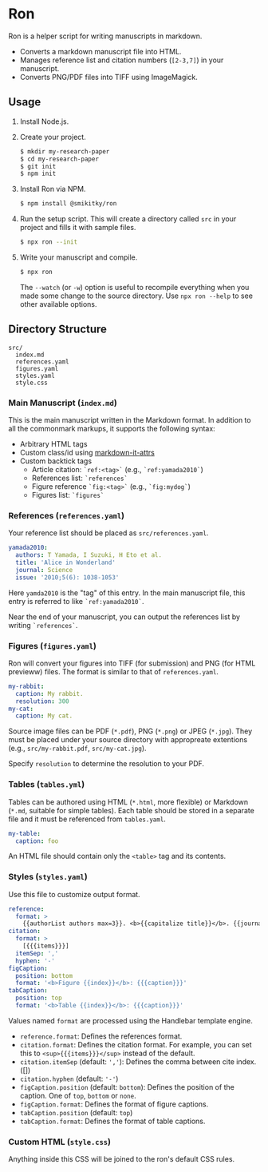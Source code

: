 # Ron

Ron is a helper script for writing manuscripts in markdown.

- Converts a markdown manuscript file into HTML.
- Manages reference list and citation numbers (`[2-3,7]`) in your manuscript.
- Converts PNG/PDF files into TIFF using ImageMagick.

## Usage

1. Install Node.js.

1. Create your project.

   ```bash
   $ mkdir my-research-paper
   $ cd my-research-paper
   $ git init
   $ npm init
   ```

1. Install Ron via NPM.

   ```bash
   $ npm install @smikitky/ron
   ```

1. Run the setup script. This will create a directory called `src` in your project and fills it with sample files.

   ```bash
   $ npx ron --init
   ```

1. Write your manuscript and compile.

   ```bash
   $ npx ron
   ```

   The `--watch` (or `-w`) option is useful to recompile everything when you made some change to the source directory. Use `npx ron --help` to see other available options.

## Directory Structure

```
src/
  index.md
  references.yaml
  figures.yaml
  styles.yaml
  style.css
```

### Main Manuscript (`index.md`)

This is the main manuscript written in the Markdown format. In addition to all the commonmark markups, it supports the following syntax:

- Arbitrary HTML tags
- Custom class/id using [markdown-it-attrs](https://www.npmjs.com/package/markdown-it-attrs)
- Custom backtick tags
  - Article citation: `` `ref:<tag>` `` (e.g., `` `ref:yamada2010` ``)
  - References list: `` `references` ``
  - Figure reference `` `fig:<tag>` `` (e.g., `` `fig:mydog` ``)
  - Figures list: `` `figures` ``

### References (`references.yaml`)

Your reference list should be placed as `src/references.yaml`.

```yaml
yamada2010:
  authors: T Yamada, I Suzuki, H Eto et al.
  title: 'Alice in Wonderland'
  journal: Science
  issue: '2010;5(6): 1038-1053'
```

Here `yamda2010` is the "tag" of this entry. In the main manuscript file, this entry is referred to like `` `ref:yamada2010` ``.

Near the end of your manuscript, you can output the references list by writing `` `references` ``.

### Figures (`figures.yaml`)

Ron will convert your figures into TIFF (for submission) and PNG (for HTML previeww) files. The format is similar to that of `references.yaml`.

```yaml
my-rabbit:
  caption: My rabbit.
  resolution: 300
my-cat:
  caption: My cat.
```

Source image files can be PDF (`*.pdf`), PNG (`*.png`) or JPEG (`*.jpg`). They must be placed under your source directory with appropreate extentions (e.g., `src/my-rabbit.pdf`, `src/my-cat.jpg`).

Specify `resolution` to determine the resolution to your PDF.

### Tables (`tables.yml`)

Tables can be authored using HTML (`*.html`, more flexible) or Markdown (`*.md`, suitable for simple tables). Each table should be stored in a separate file and it must be referenced from `tables.yaml`.

```yaml
my-table:
  caption: foo
```

An HTML file should contain only the `<table>` tag and its contents.

### Styles (`styles.yaml`)

Use this file to customize output format.

```yaml
reference:
  format: >
    {{authorList authors max=3}}. <b>{{capitalize title}}</b>. {{journal}} {{issue.year}};{{issue.volume}}({{issue.issue}}): {{{pages issue.pages compact=true delim='&ndash;'}}}.
citation:
  format: >
    [{{{items}}}]
  itemSep: ','
  hyphen: '-'
figCaption:
  position: bottom
  format: '<b>Figure {{index}}</b>: {{{caption}}}'
tabCaption:
  position: top
  format: '<b>Table {{index}}</b>: {{{caption}}}'
```

Values named `format` are processed using the Handlebar template engine.

- `reference.format`: Defines the references format.
- `citation.format`: Defines the citation format. For example, you can set this to `<sup>{{{items}}}</sup>` instead of the default.
- `citation.itemSep` (default: `','`): Defines the comma between cite index. ([])
- `citation.hyphen` (default: `'-'`)
- `figCaption.position` (default: `bottom`): Defines the position of the caption. One of `top`, `bottom` or `none`.
- `figCaption.format`: Defines the format of figure captions.
- `tabCaption.position` (default: `top`)
- `tabCaption.format`: Defines the format of table captions.

### Custom HTML (`style.css`)

Anything inside this CSS will be joined to the ron's default CSS rules.
